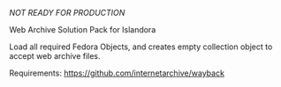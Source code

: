 *NOT READY FOR PRODUCTION*

Web Archive Solution Pack for Islandora

Load all required Fedora Objects, and creates empty collection object to accept web archive files.

Requirements: https://github.com/internetarchive/wayback
